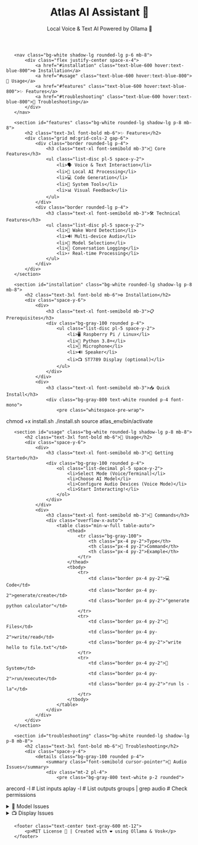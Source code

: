 <!DOCTYPE html>
<html lang="en">
<head>
   <meta charset="UTF-8">
   <meta name="viewport" content="width=device-width, initial-scale=1.0">
   <title>Atlas AI Assistant 🤖</title>
   <link href="https://cdnjs.cloudflare.com/ajax/libs/tailwindcss/2.2.19/tailwind.min.css" rel="stylesheet">
</head>
<body class="bg-gray-100">
   <div class="container mx-auto px-4 py-8 max-w-4xl">
       <header class="text-center mb-12">
           <h1 class="text-5xl font-bold mb-4">Atlas AI Assistant 🤖</h1>
           <p class="text-xl text-gray-600">Local Voice & Text AI Powered by Ollama 🚀</p>
       </header>

       <nav class="bg-white shadow-lg rounded-lg p-6 mb-8">
           <div class="flex justify-center space-x-4">
               <a href="#installation" class="text-blue-600 hover:text-blue-800">⚙️ Installation</a>
               <a href="#usage" class="text-blue-600 hover:text-blue-800">📱 Usage</a>
               <a href="#features" class="text-blue-600 hover:text-blue-800">✨ Features</a>
               <a href="#troubleshooting" class="text-blue-600 hover:text-blue-800">🔧 Troubleshooting</a>
           </div>
       </nav>

       <section id="features" class="bg-white rounded-lg shadow-lg p-8 mb-8">
           <h2 class="text-3xl font-bold mb-6">✨ Features</h2>
           <div class="grid md:grid-cols-2 gap-6">
               <div class="border rounded-lg p-4">
                   <h3 class="text-xl font-semibold mb-3">🎯 Core Features</h3>
                   <ul class="list-disc pl-5 space-y-2">
                       <li>🗣️ Voice & Text Interaction</li>
                       <li>🤖 Local AI Processing</li>
                       <li>💻 Code Generation</li>
                       <li>🔧 System Tools</li>
                       <li>📊 Visual Feedback</li>
                   </ul>
               </div>
               <div class="border rounded-lg p-4">
                   <h3 class="text-xl font-semibold mb-3">🛠️ Technical Features</h3>
                   <ul class="list-disc pl-5 space-y-2">
                       <li>🎤 Wake Word Detection</li>
                       <li>🔊 Multi-device Audio</li>
                       <li>🧠 Model Selection</li>
                       <li>📝 Conversation Logging</li>
                       <li>⚡ Real-time Processing</li>
                   </ul>
               </div>
           </div>
       </section>

       <section id="installation" class="bg-white rounded-lg shadow-lg p-8 mb-8">
           <h2 class="text-3xl font-bold mb-6">⚙️ Installation</h2>
           <div class="space-y-6">
               <div>
                   <h3 class="text-xl font-semibold mb-3">📋 Prerequisites</h3>
                   <div class="bg-gray-100 rounded p-4">
                       <ul class="list-disc pl-5 space-y-2">
                           <li>🖥️ Raspberry Pi / Linux</li>
                           <li>🐍 Python 3.8+</li>
                           <li>🎤 Microphone</li>
                           <li>🔊 Speaker</li>
                           <li>📺 ST7789 Display (optional)</li>
                       </ul>
                   </div>
               </div>
               <div>
                   <h3 class="text-xl font-semibold mb-3">📥 Quick Install</h3>
                   <div class="bg-gray-800 text-white rounded p-4 font-mono">
                       <pre class="whitespace-pre-wrap">
chmod +x install.sh
./install.sh
source atlas_env/bin/activate</pre>
                   </div>
               </div>
           </div>
       </section>

       <section id="usage" class="bg-white rounded-lg shadow-lg p-8 mb-8">
           <h2 class="text-3xl font-bold mb-6">📱 Usage</h2>
           <div class="space-y-6">
               <div>
                   <h3 class="text-xl font-semibold mb-3">🚀 Getting Started</h3>
                   <div class="bg-gray-100 rounded p-4">
                       <ol class="list-decimal pl-5 space-y-2">
                           <li>Select Mode (Voice/Terminal)</li>
                           <li>Choose AI Model</li>
                           <li>Configure Audio Devices (Voice Mode)</li>
                           <li>Start Interacting!</li>
                       </ol>
                   </div>
               </div>
               <div>
                   <h3 class="text-xl font-semibold mb-3">💬 Commands</h3>
                   <div class="overflow-x-auto">
                       <table class="min-w-full table-auto">
                           <thead>
                               <tr class="bg-gray-100">
                                   <th class="px-4 py-2">Type</th>
                                   <th class="px-4 py-2">Command</th>
                                   <th class="px-4 py-2">Example</th>
                               </tr>
                           </thead>
                           <tbody>
                               <tr>
                                   <td class="border px-4 py-2">💻 Code</td>
                                   <td class="border px-4 py-2">generate/create</td>
                                   <td class="border px-4 py-2">"generate python calculator"</td>
                               </tr>
                               <tr>
                                   <td class="border px-4 py-2">📁 Files</td>
                                   <td class="border px-4 py-2">write/read</td>
                                   <td class="border px-4 py-2">"write hello to file.txt"</td>
                               </tr>
                               <tr>
                                   <td class="border px-4 py-2">🔧 System</td>
                                   <td class="border px-4 py-2">run/execute</td>
                                   <td class="border px-4 py-2">"run ls -la"</td>
                               </tr>
                           </tbody>
                       </table>
                   </div>
               </div>
           </div>
       </section>

       <section id="troubleshooting" class="bg-white rounded-lg shadow-lg p-8 mb-8">
           <h2 class="text-3xl font-bold mb-6">🔧 Troubleshooting</h2>
           <div class="space-y-4">
               <details class="bg-gray-100 rounded p-4">
                   <summary class="font-semibold cursor-pointer">🎤 Audio Issues</summary>
                   <div class="mt-2 pl-4">
                       <pre class="bg-gray-800 text-white p-2 rounded">
arecord -l   # List inputs
aplay -l    # List outputs
groups | grep audio   # Check permissions</pre>
                   </div>
               </details>
               <details class="bg-gray-100 rounded p-4">
                   <summary class="font-semibold cursor-pointer">🤖 Model Issues</summary>
                   <div class="mt-2 pl-4">
                       <pre class="bg-gray-800 text-white p-2 rounded">
ollama list  # Check models
ls ~/.ollama/models   # Verify files</pre>
                   </div>
               </details>
               <details class="bg-gray-100 rounded p-4">
                   <summary class="font-semibold cursor-pointer">📺 Display Issues</summary>
                   <div class="mt-2 pl-4">
                       <pre class="bg-gray-800 text-white p-2 rounded">
sudo raspi-config  # Enable SPI
lsmod | grep spi   # Check module</pre>
                   </div>
               </details>
           </div>
       </section>

       <footer class="text-center text-gray-600 mt-12">
           <p>MIT License 📝 | Created with ❤️ using Ollama & Vosk</p>
       </footer>
   </div>
</body>
</html>

